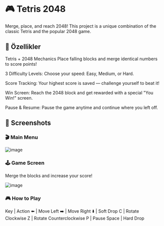 # 🎮 Tetris 2048
Merge, place, and reach 2048!
This project is a unique combination of the classic Tetris and the popular 2048 game.

## 🚀 Özellikler
Tetris + 2048 Mechanics
Place falling blocks and merge identical numbers to score points!

3 Difficulty Levels:
Choose your speed: Easy, Medium, or Hard.

Score Tracking:
Your highest score is saved — challenge yourself to beat it!

Win Screen:
Reach the 2048 block and get rewarded with a special "You Win!" screen.

Pause & Resume:
Pause the game anytime and continue where you left off.


## 📸 Screenshots

### 🎬 Main Menu

![image](https://github.com/user-attachments/assets/3b582668-58c1-42da-9be5-5d5cf199ed9f)


### 🕹️ Game Screen

Merge the blocks and increase your score!

![image](https://github.com/user-attachments/assets/be9c74d5-82e7-455c-bbb7-4cc30f05c973)

### 🎮 How to Play

Key | Action
⬅️ | Move Left
➡️ | Move Right
⬇️ | Soft Drop
C | Rotate Clockwise
Z | Rotate Counterclockwise
P | Pause
Space | Hard Drop
